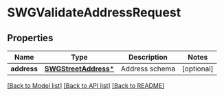 # SWGValidateAddressRequest

## Properties
Name | Type | Description | Notes
------------ | ------------- | ------------- | -------------
**address** | [**SWGStreetAddress***](SWGStreetAddress.md) | Address schema | [optional] 

[[Back to Model list]](../README.md#documentation-for-models) [[Back to API list]](../README.md#documentation-for-api-endpoints) [[Back to README]](../README.md)


